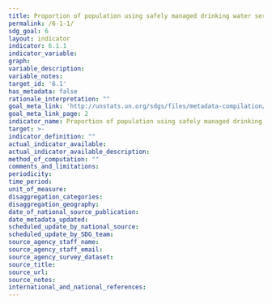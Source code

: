 ```yaml
---
title: Proportion of population using safely managed drinking water services
permalink: /6-1-1/
sdg_goal: 6
layout: indicator
indicator: 6.1.1
indicator_variable: 
graph: 
variable_description: 
variable_notes: 
target_id: '6.1'
has_metadata: false
rationale_interpretation: ""
goal_meta_link: 'http://unstats.un.org/sdgs/files/metadata-compilation/Metadata-Goal-6.pdf'
goal_meta_link_page: 2
indicator_name: Proportion of population using safely managed drinking water services
target: >-
indicator_definition: ""
actual_indicator_available: 
actual_indicator_available_description: 
method_of_computation: ""
comments_and_limitations: 
periodicity: 
time_period: 
unit_of_measure: 
disaggregation_categories: 
disaggregation_geography: 
date_of_national_source_publication: 
date_metadata_updated: 
scheduled_update_by_national_source: 
scheduled_update_by_SDG_team: 
source_agency_staff_name: 
source_agency_staff_email: 
source_agency_survey_dataset: 
source_title: 
source_url: 
source_notes: 
international_and_national_references: 
---
```


